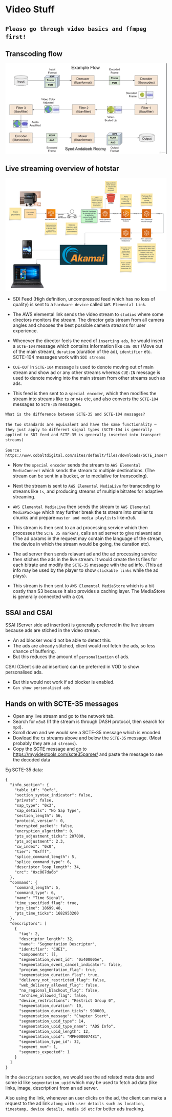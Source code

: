 # Video Stuff
## `Pleaso go through video basics and ffmpeg first!`

## Transcoding flow

![transcoding_flow_1](FFmpeg/Section%203_%20Media%20Concepts/images/transcoding_flow_1.png)

## Live streaming overview of hotstar
![live_streaming_overflow](<images/Live Streaming Overview.png>)

- SDI Feed (High definition, uncompressed feed which has no loss of quality) is sent to a `hardware device` called `AWS Elemental Link`.
- The AWS elemental link sends the video stream to `studios` where some directors monitors the stream. The director gets stream from all camera angles and chooses the best possible camera streams for user experience. 
- Whenever the director feels the need of `inserting ads`, he would insert a `SCTE-104` message which contains information like `CUE OUT` (Move out of the main stream), `duration` (duration of the ad), `identifier` etc. SCTE-104 messages work with `SDI streams`

- `CUE-OUT` in `SCTE-104` message is used to denote moving out of main stream and show ad or any other streams whereas `CUE-IN` message is used to denote moving into the main stream from other streams such as ads.

- This feed is then sent to a `special encoder`, which then modifies the stream into streams like `ts` or `m4s` etc, and also converts the `SCTE-104` messages to `SCTE-35` messages.

```
What is the difference between SCTE-35 and SCTE-104 messages?

The two standards are equivalent and have the same functionality – they just apply to different signal types (SCTE-104 is generally applied to SDI feed and SCTE-35 is generally inserted into transport streams)

Source: https://www.cobaltdigital.com/sites/default/files/downloads/SCTE_Insertion_Methodologies_v1.0.pdf
```

- Now the `special encoder` sends the stream to `AWS Elemental MediaConnect` which sends the stream to multiple destinations. (The stream can be sent in a bucket, or to medialive for transcoding).

- Next the stream is sent to `AWS Elemental MediaLive` for transcoding to streams like `ts`, and producing streams of multiple bitrates for adaptive streaming.

- `AWS Elemental MediaLive` then sends the stream to `AWS Elemental MediaPackage` which may further break the ts stream into smaller ts chunks and prepare `master and media playlists` like `m3u8`.

- This stream is then sent to an ad processing service which then processes the `SCTE 35 markers`, calls an ad server to give relavant ads (The ad params in the request may contain the language of the stream, the device in which the stream would be going, the duration etc).

- The ad server then sends relavant ad and the ad processing service then stiches the ads in the live stream. It would create the ts files for each bitrate and modify the `SCTE-35` message with the ad info. (This ad info may be used by the player to show `clickable links` while the ad plays).

- This stream is then sent to `AWS Elemental MediaStore` which is a bit costly than S3 because it also provides a caching layer. The MediaStore is generally connected with a `CDN`.


## SSAI and CSAI
SSAI (Server side ad insertion) is generally preferred in the live stream because ads are stiched in the video stream.
- An ad blocker would not be able to detect this.
- The ads are already stitched, client would not fetch the ads, so less chance of buffering.
- But this reduces the amount of `personalisation` of ads. 


CSAI (Client side ad insertion) can be preferred in VOD to show personalised ads.
- But this would not work if ad blocker is enabled.
- `Can show personalised ads`


## Hands on with SCTE-35 messages
- Open any live stream and go to the network tab.
- Search for `m3u8` (If the stream is through DASH protocol, then search for `mpd`).
- Scroll down and we would see a SCTE-35 message which is encoded. 
- Dowload the `ts` streams above and below the `SCTE-35` message. (Most probably they are `ad streams`).
- Copy the SCTE message and go to https://myvideotools.com/scte35parser/ and paste the message to see the decoded data

Eg SCTE-35 data:
```
{
  "info_section": {
    "table_id": "0xfc",
    "section_syntax_indicator": false,
    "private": false,
    "sap_type": "0x3",
    "sap_details": "No Sap Type",
    "section_length": 56,
    "protocol_version": 0,
    "encrypted_packet": false,
    "encryption_algorithm": 0,
    "pts_adjustment_ticks": 207000,
    "pts_adjustment": 2.3,
    "cw_index": "0x0",
    "tier": "0xfff",
    "splice_command_length": 5,
    "splice_command_type": 6,
    "descriptor_loop_length": 34,
    "crc": "0xc067da6b"
  },
  "command": {
    "command_length": 5,
    "command_type": 6,
    "name": "Time Signal",
    "time_specified_flag": true,
    "pts_time": 18699.48,
    "pts_time_ticks": 1682953200
  },
  "descriptors": [
    {
      "tag": 2,
      "descriptor_length": 32,
      "name": "Segmentation Descriptor",
      "identifier": "CUEI",
      "components": [],
      "segmentation_event_id": "0x400005e",
      "segmentation_event_cancel_indicator": false,
      "program_segmentation_flag": true,
      "segmentation_duration_flag": true,
      "delivery_not_restricted_flag": false,
      "web_delivery_allowed_flag": false,
      "no_regional_blackout_flag": false,
      "archive_allowed_flag": false,
      "device_restrictions": "Restrict Group 0",
      "segmentation_duration": 10,
      "segmentation_duration_ticks": 900000,
      "segmentation_message": "Chapter Start",
      "segmentation_upid_type": 14,
      "segmentation_upid_type_name": "ADS Info",
      "segmentation_upid_length": 12,
      "segmentation_upid": "MPH000007481",
      "segmentation_type_id": 32,
      "segment_num": 1,
      "segments_expected": 1
    }
  ]
}
```

In the `descriptors` section, we would see the ad related meta data and some id like `segmentation_upid` which may be used to fetch ad data (like links, image, description) from an ad server.

Also using the link, whenever an user clicks on the ad, the client can make a request to the ad link `along with user details such as location, timestamp, device details, media id etc` for better ads tracking.